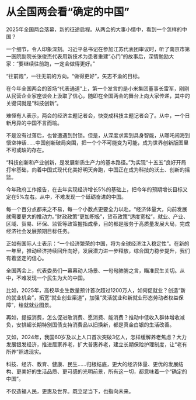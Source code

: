 # 从全国两会看“确定的中国”

2025年全国两会落幕，新的征途启程。从两会的大事小情中，看到一个怎样的中国？

一个细节，令人印象深刻。习近平总书记在参加江苏代表团审议时，听了南京市第一医院副院长张俊杰代表用新技术为患者重建“心门”的故事后，深情勉励大家：“要继续往前跑，一定会做得更好。”

“往前跑”，一往无前的方向。“做得更好”，矢志不渝的目标。

在今年全国两会的首场“代表通道”上，第一个发言的是小米集团董事长雷军，刚刚从民营企业家座谈会上汲取了信心，随即在全国两会的舞台上向大家传递，其中的关键词就是“科技创新”。

难怪有人表示，两会的经济主题记者会，快变成科技主题记者会了。从中，一个日新月异的中国不言而喻。

不是没有过落后，也曾遭遇到封锁。但是，从深度求索到具身智能，从哪吒闹海到悟空神话……中国创新破局突围，把一个个不可能变为可能，成为世界创新版图里不可或缺的存在。

“科技创新和产业创新，是发展新质生产力的基本路径。”为实现“十五五”良好开局打牢基础，向着中国式现代化美好明天奔跑，中国正在成为科技的沃土、创新的摇篮。

今年政府工作报告，在去年实现经济增长5%的基础上，把今年的预期增长目标又定在5%左右。从中，不难发现一个砥砺奋进的中国。

每一个百分点都来之不易，每一个小数点更要全力以赴。“经济体量大，向前发展就需要更大的推动力。”财政政策“更加积极”，货币政策“适度宽松”，就业、产业、区域、贸易、环保、监管等政策握指成拳，目的都是服务于高质量发展大局，完成经济社会发展预期目标任务。

正如有国际人士表示：“一个经济繁荣的中国，将为全球经济注入稳定性”。在新的一年里，推动经济持续回升向好，发展潜力进一步释放，综合国力稳步提升，我们有着坚定的信心。

全国两会上，代表委员们一幕幕动人场景、一句句肺腑之言，瞄准民生关切。从中，不难发现一个民生为大的中国。

比如，2025年，高校毕业生数量预计首次超过1200万人，如何促就业？创造“新的就业机会”，拓宽“就业创业渠道”，加强“灵活就业和新就业形态劳动者权益保障”，绘就就业图景。

再如，提振消费，怎么促进敢消费、愿消费、能消费？推动中低收入群体增收减负，安排超长期特别国债支持消费品以旧换新，都是真金白银的生活改善。

又如，2024年，我国60岁及以上人口首次突破3亿人，怎样缓解养老焦虑？大力发展银发经济，推进居家养老，扩大普惠养老，建立长期保险护理制度，让“老有所养”照进现实。

科技、经济、教育、健康、民生……归根结底，更大的经济体量、更优的发展结构、更美好的生活品质、更可感的光明前景，所有这一切，都意味着一个“确定的中国”。

不仅造福人民，更惠及世界。既立足当下，也指向未来。